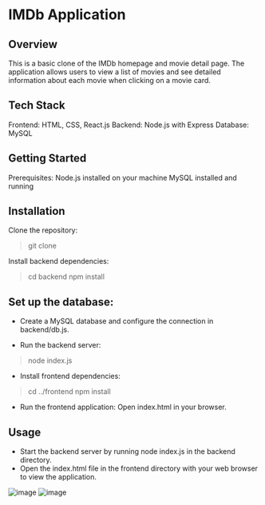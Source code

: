 # IMDb Application

## Overview
This is a basic clone of the IMDb homepage and movie detail page. The application allows users to view a list of movies and see detailed information about each movie when clicking on a movie card.

## Tech Stack
Frontend: HTML, CSS, React.js
Backend: Node.js with Express
Database: MySQL

## Getting Started
Prerequisites:
Node.js installed on your machine
MySQL installed and running

## Installation
Clone the repository:
> git clone [<repository-url>](https://github.com/harikrishna0002/pathbeat_task_movielist.git)

Install backend dependencies:
> cd backend
> npm install

## Set up the database:
- Create a MySQL database and configure the connection in backend/db.js.
  
- Run the backend server:
> node index.js

- Install frontend dependencies:
> cd ../frontend
> npm install

- Run the frontend application:
Open index.html in your browser.

## Usage
- Start the backend server by running node index.js in the backend directory.
- Open the index.html file in the frontend directory with your web browser to view the application.

![image](https://github.com/user-attachments/assets/3ec6cab9-6d1a-43c4-b2ac-b8caf5a095bd)
![image](https://github.com/user-attachments/assets/cd03f145-f47d-4125-88db-c7d0cdb6d3e0)

